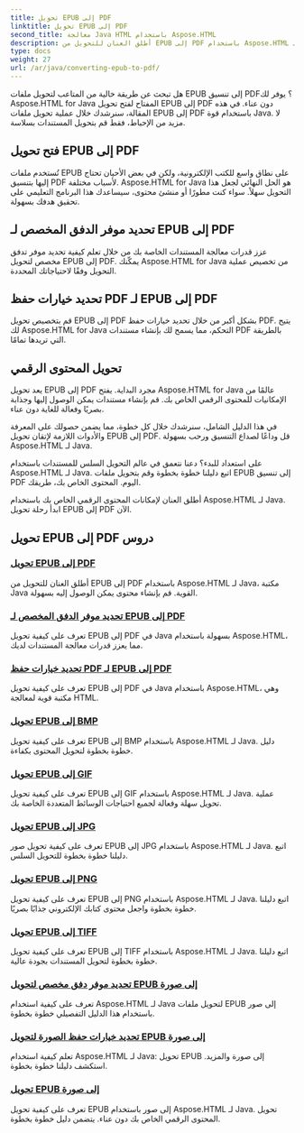 ```yaml
---
title: تحويل EPUB إلى PDF
linktitle: تحويل EPUB إلى PDF
second_title: معالجة Java HTML باستخدام Aspose.HTML
description: أطلق العنان للتحويل من EPUB إلى PDF باستخدام Aspose.HTML لـ Java، مكتبة Java القوية. قم بإنشاء محتوى يمكن الوصول إليه بسهولة.
type: docs
weight: 27
url: /ar/java/converting-epub-to-pdf/
---
```


هل تبحث عن طريقة خالية من المتاعب لتحويل ملفات EPUB إلى تنسيق PDF؟ يوفر لك Aspose.HTML for Java المفتاح لفتح تحويل EPUB إلى PDF دون عناء. في هذه المقالة، سنرشدك خلال عملية تحويل ملفات EPUB إلى PDF باستخدام قوة Java. لا مزيد من الإحباط، فقط قم بتحويل المستندات بسلاسة.

## فتح تحويل EPUB إلى PDF

تُستخدم ملفات EPUB على نطاق واسع للكتب الإلكترونية، ولكن في بعض الأحيان تحتاج إليها بتنسيق PDF لأسباب مختلفة. Aspose.HTML for Java هو الحل النهائي لجعل هذا التحويل سهلاً. سواء كنت مطورًا أو منشئ محتوى، سيساعدك هذا البرنامج التعليمي على تحقيق هدفك بسهولة.

## تحديد موفر الدفق المخصص لـ EPUB إلى PDF

عزز قدرات معالجة المستندات الخاصة بك من خلال تعلم كيفية تحديد موفر تدفق مخصص لتحويل EPUB إلى PDF. يمكّنك Aspose.HTML for Java من تخصيص عملية التحويل وفقًا لاحتياجاتك المحددة.

## تحديد خيارات حفظ PDF لـ EPUB إلى PDF

قم بتخصيص تحويل EPUB إلى PDF بشكل أكبر من خلال تحديد خيارات حفظ PDF. يتيح لك Aspose.HTML for Java التحكم، مما يسمح لك بإنشاء مستندات PDF بالطريقة التي تريدها تمامًا.

## تحويل المحتوى الرقمي

يعد تحويل EPUB إلى PDF مجرد البداية. يفتح Aspose.HTML for Java عالمًا من الإمكانيات للمحتوى الرقمي الخاص بك. قم بإنشاء مستندات يمكن الوصول إليها وجذابة بصريًا وفعالة للغاية دون عناء.

في هذا الدليل الشامل، سنرشدك خلال كل خطوة، مما يضمن حصولك على المعرفة والأدوات اللازمة لإتقان تحويل EPUB إلى PDF. قل وداعًا لصداع التنسيق ورحب بسهولة Aspose.HTML لـ Java.

على استعداد للبدء؟ دعنا نتعمق في عالم التحويل السلس للمستندات باستخدام Aspose.HTML لـ Java. اتبع دليلنا خطوة بخطوة وقم بتحويل ملفات EPUB إلى تنسيق PDF اليوم. المحتوى الخاص بك، طريقك.

أطلق العنان لإمكانات المحتوى الرقمي الخاص بك باستخدام Aspose.HTML لـ Java. ابدأ رحلة تحويل EPUB إلى PDF الآن.
## تحويل EPUB إلى PDF دروس
### [تحويل EPUB إلى PDF](./convert-epub-to-pdf/)
أطلق العنان للتحويل من EPUB إلى PDF باستخدام Aspose.HTML لـ Java، مكتبة Java القوية. قم بإنشاء محتوى يمكن الوصول إليه بسهولة.
### [تحديد موفر الدفق المخصص لـ EPUB إلى PDF](./convert-epub-to-pdf-specify-custom-stream-provider/)
تعرف على كيفية تحويل EPUB إلى PDF في Java بسهولة باستخدام Aspose.HTML، مما يعزز قدرات معالجة المستندات لديك.
### [تحديد خيارات حفظ PDF لـ EPUB إلى PDF](./convert-epub-to-pdf-specify-pdf-save-options/)
تعرف على كيفية تحويل EPUB إلى PDF في Java باستخدام Aspose.HTML، وهي مكتبة قوية لمعالجة HTML.
### [تحويل EPUB إلى BMP](./convert-epub-to-bmp/)
تعرف على كيفية تحويل EPUB إلى BMP باستخدام Aspose.HTML لـ Java. دليل خطوة بخطوة لتحويل المحتوى بكفاءة.
### [تحويل EPUB إلى GIF](./convert-epub-to-gif/)
تعرف على كيفية تحويل EPUB إلى GIF باستخدام Aspose.HTML لـ Java. عملية تحويل سهلة وفعالة لجميع احتياجات الوسائط المتعددة الخاصة بك.
### [تحويل EPUB إلى JPG](./convert-epub-to-jpg/)
تعرف على كيفية تحويل صور EPUB إلى JPG باستخدام Aspose.HTML لـ Java. اتبع دليلنا خطوة بخطوة للتحويل السلس.
### [تحويل EPUB إلى PNG](./convert-epub-to-png/)
تعرف على كيفية تحويل EPUB إلى PNG باستخدام Aspose.HTML لـ Java. اتبع دليلنا خطوة بخطوة واجعل محتوى كتابك الإلكتروني جذابًا بصريًا.
### [تحويل EPUB إلى TIFF](./convert-epub-to-tiff/)
تعرف على كيفية تحويل EPUB إلى TIFF باستخدام Aspose.HTML لـ Java. اتبع دليلنا خطوة بخطوة لتحويل المستندات بجودة عالية.
### [تحديد موفر دفق مخصص لتحويل EPUB إلى صورة](./convert-epub-to-image-specify-custom-stream-provider/)
تعرف على كيفية استخدام Aspose.HTML لـ Java لتحويل ملفات EPUB إلى صور باستخدام هذا الدليل التفصيلي خطوة بخطوة.
### [تحديد خيارات حفظ الصورة لتحويل EPUB إلى صورة](./convert-epub-to-image-specify-image-save-options/)
تعلم كيفية استخدام Aspose.HTML لـ Java: تحويل EPUB إلى صورة والمزيد. استكشف دليلنا خطوة بخطوة.
### [تحويل EPUB إلى صورة](./convert-epub-to-image/)
تعرف على كيفية تحويل EPUB إلى صور باستخدام Aspose.HTML لـ Java. تحويل المحتوى الرقمي الخاص بك دون عناء. يتضمن دليل خطوة بخطوة.